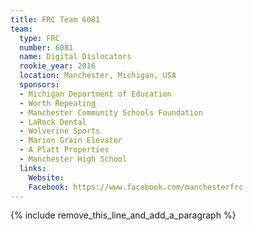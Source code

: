 ```yaml
---
title: FRC Team 6081
team:
  type: FRC
  number: 6081
  name: Digital Dislocators
  rookie_year: 2016
  location: Manchester, Michigan, USA
  sponsors:
  - Michigan Department of Education
  - Worth Repeating
  - Manchester Community Schools Foundation
  - LaRock Dental
  - Wolverine Sports
  - Marion Grain Elevator
  - A Platt Properties
  - Manchester High School
  links:
    Website:
    Facebook: https://www.facebook.com/manchesterfrc
---
```


{% include remove_this_line_and_add_a_paragraph %}